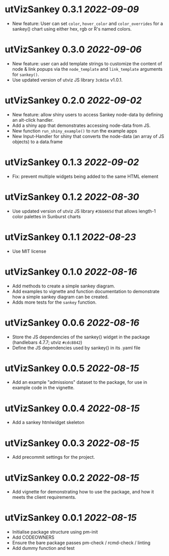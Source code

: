 # utVizSankey 0.3.1 *2022-09-09*

- New feature: User can set `color`, `hover_color` and `color_overrides` for a sankey() chart using
  either hex, rgb or R's named colors.

# utVizSankey 0.3.0 *2022-09-06*

- New feature: user can add template strings to customize the content of node & link popups via
  the `node_template` and `link_template` arguments for `sankey()`.
- Use updated version of utviz JS library `3c8d1e` v1.0.1.

# utVizSankey 0.2.0 *2022-09-02*

- New feature: allow shiny users to access Sankey node-data by defining an alt-click handler.
- Add a shiny app that demonstrates accessing node-data from JS.
- New function `run_shiny_example()` to run the example apps
- New Input-Handler for shiny that converts the node-data (an array of JS objects) to a
  data.frame

# utVizSankey 0.1.3 *2022-09-02*

- Fix: prevent multiple widgets being added to the same HTML element

# utVizSankey 0.1.2 *2022-08-30*

- Use updated version of utviz JS library `#3bb665d` that allows length-1 color palettes in
  Sunburst charts

# utVizSankey 0.1.1 *2022-08-23*

- Use MIT license

# utVizSankey 0.1.0 *2022-08-16*

- Add methods to create a simple sankey diagram.
- Add examples to vignette and function documentation to demonstrate how a simple sankey diagram can
  be created.
- Adds more tests for the `sankey` function.

# utVizSankey 0.0.6 *2022-08-16*

- Store the JS dependencies of the sankey() widget in the package (handlebars 4.7.7; utviz
  `#cdc8842`)
- Define the JS dependencies used by sankey() in its .yaml file

# utVizSankey 0.0.5 *2022-08-15*

- Add an example "admissions" dataset to the package, for use in example code in the vignette.

# utVizSankey 0.0.4 *2022-08-15*

- Add a sankey htmlwidget skeleton

# utVizSankey 0.0.3 *2022-08-15*

- Add precommit settings for the project.

# utVizSankey 0.0.2 *2022-08-15*

- Add vignette for demonstrating how to use the package, and how it meets the client requirements.

# utVizSankey 0.0.1 *2022-08-15*

- Initialise package structure using pm-init
- Add CODEOWNERS
- Ensure the bare package passes pm-check / rcmd-check / linting
- Add dummy function and test
